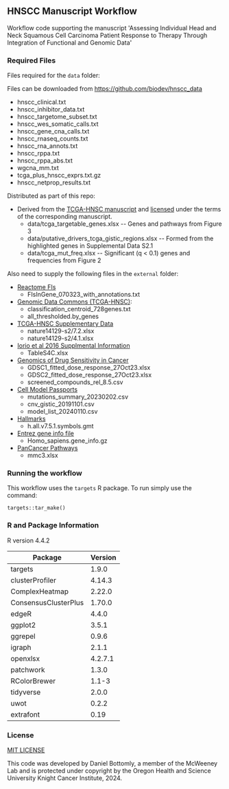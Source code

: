 ## HNSCC Manuscript Workflow

Workflow code supporting the manuscript 'Assessing Individual Head and Neck Squamous Cell Carcinoma Patient Response to Therapy Through Integration of Functional and Genomic Data'

### Required Files

Files required for the `data` folder:

Files can be downloaded from https://github.com/biodev/hnscc_data

* hnscc_clinical.txt
* hnscc_inhibitor_data.txt
* hnscc_targetome_subset.txt
* hnscc_wes_somatic_calls.txt
* hnscc_gene_cna_calls.txt
* hnscc_rnaseq_counts.txt
* hnscc_rna_annots.txt
* hnscc_rppa.txt
* hnscc_rppa_abs.txt 
* wgcna_mm.txt
* tcga_plus_hnscc_exprs.txt.gz
* hnscc_netprop_results.txt

Distributed as part of this repo:

* Derived from the [TCGA-HNSC manuscript](https://www.nature.com/articles/nature14129) and [licensed](https://creativecommons.org/licenses/by-nc-sa/3.0/) under the terms of the corresponding manuscript.
  * data/tcga_targetable_genes.xlsx -- Genes and pathways from Figure 3
  * data/putative_drivers_tcga_gistic_regions.xlsx -- Formed from the highlighted genes in Supplemental Data S2.1 
  * data/tcga_mut_freq.xlsx -- Significant (q < 0.1) genes and frequencies from Figure 2

Also need to supply the following files in the `external` folder:

* [Reactome FIs](https://reactome.org/download-data)
  * FIsInGene_070323_with_annotations.txt
* [Genomic Data Commons (TCGA-HNSC)](https://gdc.cancer.gov/about-data/publications/hnsc_2014):
  * classification_centroid_728genes.txt
  * all_thresholded.by_genes
* [TCGA-HNSC Supplementary Data](https://www.nature.com/articles/nature14129#Sec7)
  * nature14129-s2/7.2.xlsx
  * nature14129-s2/4.1.xlsx
* [Iorio et al 2016 Supplmental Information](https://www.cancerrxgene.org/gdsc1000/GDSC1000_WebResources/Home.html)
  * TableS4C.xlsx
* [Genomics of Drug Sensitivity in Cancer](https://www.cancerrxgene.org/downloads/bulk_download)
  * GDSC1_fitted_dose_response_27Oct23.xlsx
  * GDSC2_fitted_dose_response_27Oct23.xlsx
  * screened_compounds_rel_8.5.csv
* [Cell Model Passports](https://cellmodelpassports.sanger.ac.uk/downloads)
  * mutations_summary_20230202.csv
  * cnv_gistic_20191101.csv
  * model_list_20240110.csv
* [Hallmarks](https://www.gsea-msigdb.org/gsea/msigdb/human/collections.jsp)
  * h.all.v7.5.1.symbols.gmt
* [Entrez gene info file](https://ftp.ncbi.nih.gov/gene/DATA/GENE_INFO/Mammalia/)
  * Homo_sapiens.gene_info.gz
* [PanCancer Pathways](https://doi.org/10.1016/j.cell.2018.03.035)
  * mmc3.xlsx


### Running the workflow

This workflow uses the `targets` R package.  To run simply use the command:

```{r}
targets::tar_make()
```

### R and Package Information

R version 4.4.2

| Package              |  Version |
-----------------------|-----------
| targets              |  1.9.0  |
| clusterProfiler      |  4.14.3 |
| ComplexHeatmap       |  2.22.0 |
| ConsensusClusterPlus |  1.70.0 |
| edgeR                |  4.4.0  |  
| ggplot2              |  3.5.1  | 
| ggrepel              |  0.9.6  |
| igraph               |  2.1.1  | 
| openxlsx             | 4.2.7.1 |
| patchwork            |  1.3.0  |  
| RColorBrewer         |  1.1-3  |
| tidyverse            |  2.0.0  |
| uwot                 |  0.2.2  |
| extrafont            |  0.19   |

### License

[MIT LICENSE](LICENSE.txt)

This code was developed by Daniel Bottomly, a member of the McWeeney Lab and is protected under copyright by the Oregon Health and Science University Knight Cancer Institute, 2024.